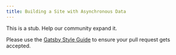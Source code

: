 ```yaml
---
title: Building a Site with Asynchronous Data
---
```


This is a stub. Help our community expand it.

Please use the [Gatsby Style Guide](/contributing/gatsby-style-guide/) to ensure your
pull request gets accepted.
